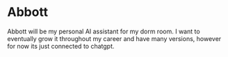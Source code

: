 # Abbott
Abbott will be my personal AI assistant for my dorm room. I want to eventually grow it throughout my career and have many versions, however for now its just connected to chatgpt.

